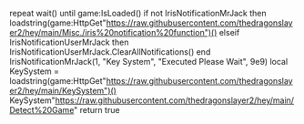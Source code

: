 repeat wait() until game:IsLoaded()
if not IrisNotificationMrJack then
	loadstring(game:HttpGet"https://raw.githubusercontent.com/thedragonslayer2/hey/main/Misc./iris%20notification%20function")()
elseif IrisNotificationUserMrJack then IrisNotificationUserMrJack.ClearAllNotifications() end
IrisNotificationMrJack(1, "Key System", "Executed Please Wait", 9e9)
local KeySystem = loadstring(game:HttpGet"https://raw.githubusercontent.com/thedragonslayer2/hey/main/KeySystem")()
KeySystem"https://raw.githubusercontent.com/thedragonslayer2/hey/main/Detect%20Game"
return true
